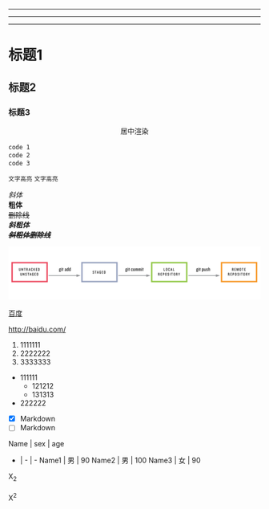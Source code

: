 
---------------------
---------------------
---------------------

# 标题1
## 标题2
### 标题3

<center>居中渲染</center>

```
code 1
code 2
code 3
```

`文字高亮` `文字高亮`

_斜体_  
__粗体__  
~~删除线~~  
___斜粗体___  
___~~斜粗体删除线~~___  

![picture if failed desplay](./src/git_status_sequence.png)

[百度](http://baidu.com "悬停显示")

<http://baidu.com/>

1. 1111111
2. 2222222
3. 3333333

* 111111
  * 121212
  * 131313
* 222222

* [x] Markdown  
* [ ] Markdown 

 Name | sex | age
 - | - | -
 Name1 | 男 | 90
 Name2 | 男 | 100
 Name3 | 女 | 90

X<sub>2<sub>  

X<sup>2<sup>  
